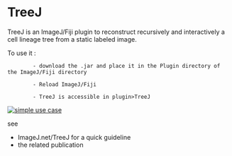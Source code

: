 # TreeJ
TreeJ is an ImageJ/Fiji plugin to reconstruct recursively and interactively a cell lineage tree from a static labeled image.

To use it : 

            - download the .jar and place it in the Plugin directory of the ImageJ/Fiji directory
            
            - Reload ImageJ/Fiji
            
            - TreeJ is accessible in plugin>TreeJ
    

[![simple use case](https://youtu.be/8YjHjr3D8Jo/maxresdefault.jpg)](https://youtu.be/8YjHjr3D8Jo)

        
see 
  - ImageJ.net/TreeJ for a quick guideline
  - the related publication 
